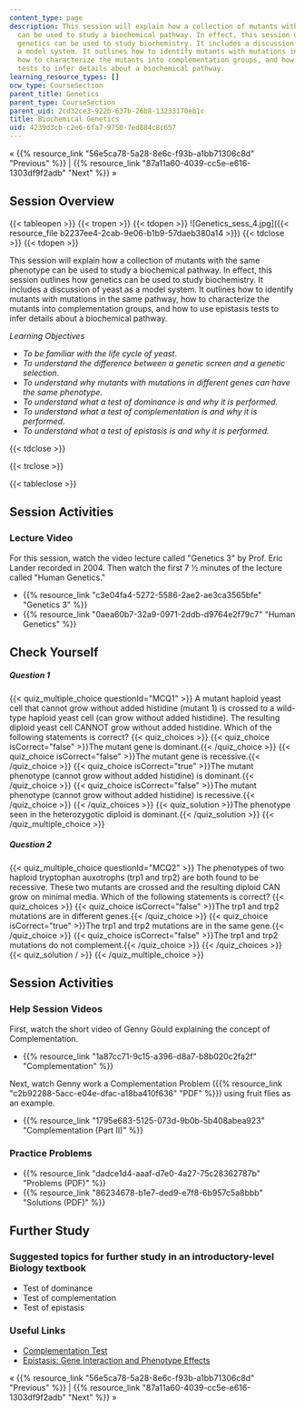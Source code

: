 ```yaml
---
content_type: page
description: This session will explain how a collection of mutants with the same phenotype
  can be used to study a biochemical pathway. In effect, this session outlines how
  genetics can be used to study biochemistry. It includes a discussion of yeast as
  a model system. It outlines how to identify mutants with mutations in the same pathway,
  how to characterize the mutants into complementation groups, and how to use epistasis
  tests to infer details about a biochemical pathway.
learning_resource_types: []
ocw_type: CourseSection
parent_title: Genetics
parent_type: CourseSection
parent_uid: 2cd32ce3-922b-637b-26b8-13233170eb1c
title: Biochemical Genetics
uid: 4239d3cb-c2e6-6fa7-9750-7ed884c8c657
---
```


« {{% resource_link "56e5ca78-5a28-8e6c-f93b-a1bb71306c8d" "Previous" %}} | {{% resource_link "87a11a60-4039-cc5e-e616-1303df9f2adb" "Next" %}} »

Session Overview
----------------

{{< tableopen >}}
{{< tropen >}}
{{< tdopen >}}
![Genetics_sess_4.jpg]({{< resource_file b2237ee4-2cab-9e06-b1b9-57daeb380a14 >}})
{{< tdclose >}}
{{< tdopen >}}


This session will explain how a collection of mutants with the same phenotype can be used to study a biochemical pathway. In effect, this session outlines how genetics can be used to study biochemistry. It includes a discussion of yeast as a model system. It outlines how to identify mutants with mutations in the same pathway, how to characterize the mutants into complementation groups, and how to use epistasis tests to infer details about a biochemical pathway.

_Learning Objectives_

*   _To be familiar with the life cycle of yeast_.
*   _To understand the difference between a genetic screen and a genetic selection_.
*   _To understand why mutants with mutations in different genes can have the same phenotype_.
*   _To understand what a test of dominance is and why it is performed._
*   _To understand what a test of complementation is and why it is performed_.
*   _To understand what a test of epistasis is and why it is performed._


{{< tdclose >}}

{{< trclose >}}

{{< tableclose >}}

Session Activities
------------------

### Lecture Video

For this session, watch the video lecture called "Genetics 3" by Prof. Eric Lander recorded in 2004. Then watch the first 7 ½ minutes of the lecture called "Human Genetics."

*   {{% resource_link "c3e04fa4-5272-5586-2ae2-ae3ca3565bfe" "Genetics 3" %}}
*   {{% resource_link "0aea60b7-32a9-0971-2ddb-d9764e2f79c7" "Human Genetics" %}}

Check Yourself
--------------

##### Question 1
 {{< quiz_multiple_choice questionId="MCQ1" >}} A mutant haploid yeast cell that cannot grow without added histidine (mutant 1) is crossed to a wild-type haploid yeast cell (can grow without added histidine). The resulting diploid yeast cell CANNOT grow without added histidine. Which of the following statements is correct? {{< quiz_choices >}} {{< quiz_choice isCorrect="false" >}}The mutant gene is dominant.{{< /quiz_choice >}} {{< quiz_choice isCorrect="false" >}}The mutant gene is recessive.{{< /quiz_choice >}} {{< quiz_choice isCorrect="true" >}}The mutant phenotype (cannot grow without added histidine) is dominant.{{< /quiz_choice >}} {{< quiz_choice isCorrect="false" >}}The mutant phenotype (cannot grow without added histidine) is recessive.{{< /quiz_choice >}} {{< /quiz_choices >}} {{< quiz_solution >}}The phenotype seen in the heterozygotic diploid is dominant.{{< /quiz_solution >}} {{< /quiz_multiple_choice >}}
##### Question 2
 {{< quiz_multiple_choice questionId="MCQ2" >}} The phenotypes of two haploid tryptophan auxotrophs (trp1 and trp2) are both found to be recessive. These two mutants are crossed and the resulting diploid CAN grow on minimal media. Which of the following statements is correct? {{< quiz_choices >}} {{< quiz_choice isCorrect="false" >}}The trp1 and trp2 mutations are in different genes.{{< /quiz_choice >}} {{< quiz_choice isCorrect="true" >}}The trp1 and trp2 mutations are in the same gene.{{< /quiz_choice >}} {{< quiz_choice isCorrect="false" >}}The trp1 and trp2 mutations do not complement.{{< /quiz_choice >}} {{< /quiz_choices >}} {{< quiz_solution / >}} {{< /quiz_multiple_choice >}}

Session Activities
------------------

### Help Session Videos

First, watch the short video of Genny Gould explaining the concept of Complementation.

*   {{% resource_link "1a87cc71-9c15-a396-d8a7-b8b020c2fa2f" "Complementation" %}}

Next, watch Genny work a Complementation Problem ({{% resource_link "c2b92288-5acc-e04e-dfac-a18ba410f636" "PDF" %}}) using fruit flies as an example.

*   {{% resource_link "1795e683-5125-073d-9b0b-5b408abea923" "Complementation (Part II)" %}}

### Practice Problems

*   {{% resource_link "dadce1d4-aaaf-d7e0-4a27-75c28362787b" "Problems (PDF)" %}}
*   {{% resource_link "86234678-b1e7-ded9-e7f8-6b957c5a8bbb" "Solutions (PDF)" %}}

Further Study
-------------

### Suggested topics for further study in an introductory-level Biology textbook

*   Test of dominance
*   Test of complementation
*   Test of epistasis

### Useful Links

*   [Complementation Test](http://www.britannica.com/EBchecked/topic/1710056/complementation-test)
*   [Epistasis: Gene Interaction and Phenotype Effects](http://www.nature.com/scitable/topicpage/epistasis-gene-interaction-and-phenotype-effects-460)

« {{% resource_link "56e5ca78-5a28-8e6c-f93b-a1bb71306c8d" "Previous" %}} | {{% resource_link "87a11a60-4039-cc5e-e616-1303df9f2adb" "Next" %}} »